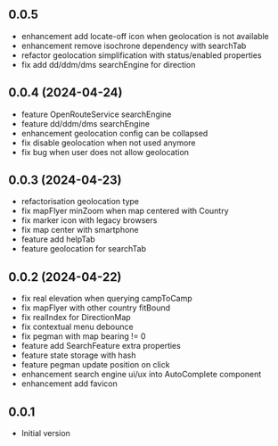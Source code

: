 ## 0.0.5

- enhancement add locate-off icon when geolocation is not available
- enhancement remove isochrone dependency with searchTab
- refactor geolocation simplification with status/enabled properties
- fix add dd/ddm/dms searchEngine for direction

## 0.0.4 (2024-04-24)

- feature OpenRouteService searchEngine
- feature dd/ddm/dms searchEngine
- enhancement geolocation config can be collapsed
- fix disable geolocation when not used anymore
- fix bug when user does not allow geolocation

## 0.0.3 (2024-04-23)

- refactorisation geolocation type
- fix mapFlyer minZoom when map centered with Country
- fix marker icon with legacy browsers
- fix map center with smartphone
- feature add helpTab
- feature geolocation for searchTab

## 0.0.2 (2024-04-22)

- fix real elevation when querying campToCamp
- fix mapFlyer with other country fitBound
- fix realIndex for DirectionMap
- fix contextual menu debounce
- fix pegman with map bearing != 0
- feature add SearchFeature extra properties
- feature state storage with hash
- feature pegman update position on click
- enhancement search engine ui/ux into AutoComplete component
- enhancement add favicon

## 0.0.1

- Initial version

